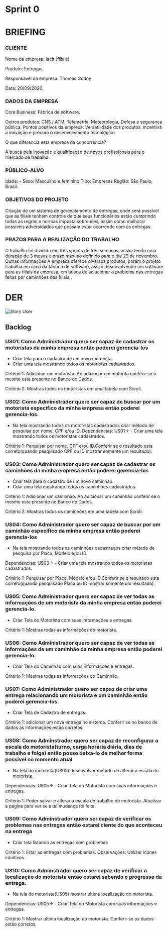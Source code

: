 
# Sprint 0

# BRIEFING 
### CLIENTE
Nome da empresa: Iacit (filiais)

Produto: Entregas

Responsável da empresa: Thomas Godoy

Data: 20/09/2020

### DADOS DA EMPRESA

Core Business: Fábrica de software.

Outros produtos: CNS / ATM, Telemetria, Meteorologia, Defesa e segurança pública.
Pontos positivos da empresa: Versatilidade dos produtos, incentiva a inovação e procura o desenvolvimento tecnológico.

O que diferencia esta empresa da concorrência?

A busca pela inovação e qualificação de novos profissionais para o mercado de trabalho.

### PÚBLICO-ALVO
Idade: -
Sexo: Masculino e feminino
Tipo: Empresas
Região: São Paulo, Brasil.

### OBJETIVOS DO PROJETO
Criação de um sistema de gerenciamento de entregas, onde será possível que as filiais tenham controle de que seus funcionários estão cumprindo todas as regras e normas imposta sobre eles, assim como melhorar possíveis adversidades que possam estar ocorrendo com as entregas.

### PRAZOS PARA A REALIZAÇÃO DO TRABALHO
O trabalho foi dividido em três sprints de três semanas, assim tendo uma
duração de 3 meses e prazo máximo definido para o dia 29 de novembro.
Outras informações
A empresa oferece diversos produtos, porém o projeto trabalha em cima da
fábrica de software, assim desenvolvendo um software para as filiais da
empresa, em busca de solucionar o problema nas entregas feitas por
caminhões das filiais.


# DER

![Story User](https://cdn.discordapp.com/attachments/255045329081073684/759419030456500244/56.jpg?raw=true)

## Backlog


### US01: Como Administrador quero ser capaz de cadastrar os motoristas da minha empresa então poderei gerencia-los

 - Criar tela para o cadastro de um novo motorista.
 - Criar uma tela mostrando todos os motoristas cadastrados.
 
Critério 1: Adicionar um motorista. Ao adicionar um motorita conferir se o mesmo esta presente no Banco de Dados.

Critério 2: Mostras todos os motoristas em uma tabela com Scroll.

### US02: Como Administrador quero ser capaz de buscar por um motorista especifico da minha empresa então poderei gerencia-los.
- Na tela mostrando todos os motoristas cadastrados criar método de pesquisa por nome, CPF e/ou ID.
Dependencias: US01-> - Criar uma tela mostrando todos os motoristas cadastrados.

Critério 1: Perquisar por nome, CPF e/ou ID.Conferir se o resultado esta correto(quando pesquisado CPF ou ID mostrar somente um resultado).
 
### US03: Como Administrador quero ser capaz de cadastrar os caminhões da minha empresa então poderei gerencia-los

 - Criar tela para o cadastro de um novo caminhão.
 - Criar uma tela mostrando todos os caminhões cadastrados.
 
 Critério 1: Adicionar um caminhão. Ao adicionar um caminhão conferir se o mesmo esta presente no Banco de Dados.
 
Critério 2: Mostras todos os caminhões em uma tabela com Scroll.

### US04: Como Administrador quero ser capaz de buscar por um caminhão especifico da minha empresa então poderei gerencia-los

 - Na tela mostrando todos os caminhões cadastrados criar método de pesquisa por Placa, Modelo e/ou ID.
 
Dependencias: US03-> - Criar uma tela mostrando todos os motoristas cadastrados.

Critério 1: Perquisar por Placa, Modelo e/ou ID.Conferir se o resultado esta correto(quando pesquisado Placa ou ID mostrar somente um resultado).


### US05: Como Administrador quero ser capaz de ver todas as informações de um motorista da minha empresa então poderei gerencia-lo.

 -  Criar Tela do Motorista com suas informações e entregas.
 
   Critério 1: Mostras todas as informações do motorista.
   
### US06: Como Administrador quero ser capaz de ver todas as informações de um caminhão da minha empresa então poderei gerencia-lo.

 -  Criar Tela do Caminhão com suas informações e entregas.
 
   Critério 1: Mostras todas as informações do Caminhão.
   
   
### US07: Como Administrador quero ser capaz de criar uma entrega relacionando um motorista e um caminhão então poderei gerencia-los.

 -  Criar Tela de Cadastro de entregas.
 
   Critério 1: adicionar um nova entrega no sistema. Conferir se no banco de dados as informações estão corretas.
   

### US08: Como Adminstrador quero ser capaz de reconfigurar a escala do motorista(turno, carga horária diária, dias de trabalho e folga) então posso deixa-lo da melhor forma possivel no momento atual

 - Na tela do motorista(US05) desenvolver metodo de alterar  a escala do motorista.
 
 Dependencias: US05-> - Criar Tela do Motorista com suas informações e entregas.

Critério 1: Poder salvar e alterar a escala de trabalho do motorista. Atualizar a pagina para ver se a tal mudança foi feita.

### US09: Como Adminstrador quero ser capaz de verificar os problemas nas entregas então estarei ciente do que aconteceu na entrega

 - Criar tela listando as entregas com problemas

Critério 1: listar as entregas com problemas.
Observações: Utilizar icones intuitivos.

### US10: Como Adminstrador quero ser capaz de verificar a localização do motorista então estarei sabendo o progresso da entrega.

- Na tela do motorista(US05) mostrar ultima localização do motorista.

Dependencias: US05-> - Criar Tela do Motorista com suas informações e entregas.

Critério 1: Mostrar ultima localização do motorista. Conferir se os dados estão corretos.










